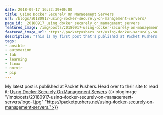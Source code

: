 ```yaml
---
date: 2018-09-17 16:32:39+00:00
title: Using Docker Securely On Management Servers
url: /blogs/20180917-using-docker-securely-on-management-servers/
page_id: _20180917_using_docker_securely_on_management_servers
featured_image: /img/posts/20180917-using-docker-securely-on-management-servers/logo-1.jpg
featured_image_url: https://packetpushers.net/using-docker-securely-on-management-servers/
description: "This is my first post that's published at Packet Pushers. Head on over to their site to read it."
tags:
- ansible
- automation
- lab
- learning
- linux
- nornir
- pip
---
```


My latest post is published at Packet Pushers. Head over to their site to read it: [Using Docker Securely On Management Servers](https://packetpushers.net/using-docker-securely-on-management-servers/)
{{< blogimage "/img/posts/20180917-using-docker-securely-on-management-servers/logo-1.jpg" "https://packetpushers.net/using-docker-securely-on-management-servers/">}}
